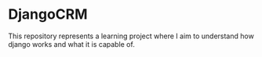 # DjangoCRM
This repository represents a learning project where I aim to understand how django works and what it is capable of. 
